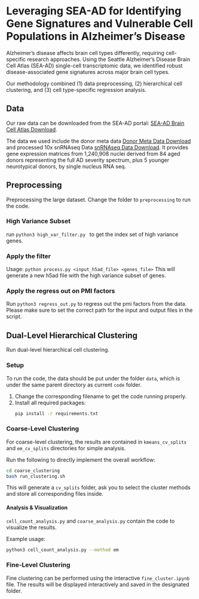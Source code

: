 
# Leveraging SEA-AD for Identifying Gene Signatures and Vulnerable Cell Populations in Alzheimer’s Disease

Alzheimer’s disease affects brain cell types differently, requiring cell-specific
research approaches. Using the Seattle Alzheimer’s Disease Brain Cell Atlas
(SEA-AD) single-cell transcriptomic data, we identified robust disease-associated gene signatures across major brain cell types. 

Our methodology combined (1) data preprocessing, (2) hierarchical cell clustering, and (3) cell type-specific regression analysis.



## Data
Our raw data can be downloaded from the SEA-AD portal: [SEA-AD Brain Cell Atlas Download](https://portal.brain-map.org/explore/seattle-alzheimers-disease/seattle-alzheimers-disease-brain-cell-atlas-download?edit&language=en).

The data we used include the donor meta data [Donor Meta Data Download](https://brainmapportal-live-4cc80a57cd6e400d854-f7fdcae.divio-media.net/filer_public/b4/c7/b4c727e1-ede1-4c61-b2ee-bf1ae4a3ef68/sea-ad_cohort_donor_metadata_072524.xlsx) and processed 10x snRNAseq Data [snRNAseq Data Download](https://sea-ad-single-cell-profiling.s3.amazonaws.com/index.html#MTG/RNAseq/). It provides gene expression matrices from 1,240,908 nuclei derived from 84 aged donors representing the full AD severity spectrum, plus 5 younger neurotypical donors, by single nucleus RNA seq. 



## Preprocessing

Preprocessing the large dataset. Change the folder to `preprocessing` to run the code.

### High Variance Subset

run `python3 high_var_filter.py ` to get the index set of high variance genes.

### Apply the filter

Usage: `python process.py <input_h5ad_file> <genes_file>`
This will generate a new h5ad file with the high variance subset of genes.

### Apply the regress out on PMI factors

Run `python3 regress_out.py` to regress out the pmi factors from the data.
Please make sure to set the correct path for the input and output files in the script.



## Dual-Level Hierarchical Clustering

Run dual-level hierarchical cell clustering.

### Setup

To run the code, the data should be put under the folder `data`, which is under the same parent directory as current `code` folder.

1. Change the corresponding filename to get the code running properly.
2. Install all required packages:
   ```bash
   pip install -r requirements.txt
   ```

### Coarse-Level Clustering

For coarse-level clustering, the results are contained in `kmeans_cv_splits` and `em_cv_splits` directories for simple analysis.

Run the following to directly implement the overall workflow:
```bash
cd coarse_clustering
bash run_clustering.sh
```

This will generate a `cv_splits` folder, ask you to select the cluster methods and store all corresponding files inside. 

#### Analysis & Visualization

`cell_count_analysis.py` and `coarse_analysis.py` contain the code to visualize the results.

Example usage:
```bash
python3 cell_count_analysis.py --method em
```

### Fine-Level Clustering

Fine clustering can be performed using the interactive `fine_cluster.ipynb` file. The results will be displayed interactively and saved in the designated folder.
